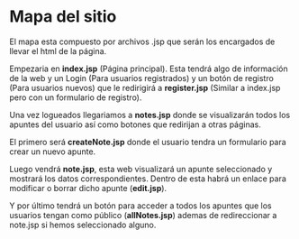 # **Mapa del sitio**

El mapa esta compuesto por archivos .jsp que serán los encargados de llevar el html de la página.

Empezaria en **index.jsp** (Página principal). Esta tendrá algo de información de la web y un Login (Para usuarios registrados) y un botón de registro (Para usuarios nuevos) que le redirigirá a **register.jsp** (Similar a index.jsp pero con un formulario de registro).

Una vez logueados llegariamos a **notes.jsp** donde se visualizarán todos los apuntes del usuario así como botones que redirijan a otras páginas.

El primero será **createNote.jsp** donde el usuario tendra un formulario para crear un nuevo apunte.

Luego vendrá **note.jsp**, esta web visualizará un apunte seleccionado y mostrará los datos correspondientes. Dentro de esta habrá un enlace para modificar o borrar dicho apunte (**edit.jsp**).

Y por último tendrá un botón para acceder a todos los apuntes que los usuarios tengan como público (**allNotes.jsp**) ademas de redireccionar a note.jsp si hemos seleccionado alguno.

